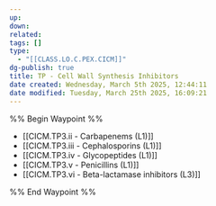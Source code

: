 ```yaml
---
up: 
down: 
related: 
tags: []
type:
  - "[[CLASS.LO.C.PEX.CICM]]"
dg-publish: true
title: TP - Cell Wall Synthesis Inhibitors
date created: Wednesday, March 5th 2025, 12:44:11
date modified: Tuesday, March 25th 2025, 16:09:21
---
```


%% Begin Waypoint %%

- [[CICM.TP3.ii - Carbapenems (L1)]]
- [[CICM.TP3.iii - Cephalosporins (L1)]]
- [[CICM.TP3.iv - Glycopeptides (L1)]]
- [[CICM.TP3.v - Penicillins (L1)]]
- [[CICM.TP3.vi - Beta-lactamase inhibitors (L3)]]

%% End Waypoint %%

